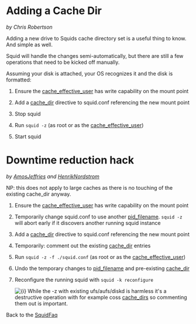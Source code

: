 # Adding a Cache Dir

*by Chris Robertson*

Adding a new drive to Squids cache directory set is a useful thing to
know. And simple as well.

Squid will handle the changes semi-automatically, but there are still a
few operations that need to be kicked off manually.

Assuming your disk is attached, your OS recognizes it and the disk is
formatted:

1.  Ensure the
    [cache\_effective\_user](http://www.squid-cache.org/Doc/config/cache_effective_user#)
    has write capability on the mount point

2.  Add a [cache\_dir](http://www.squid-cache.org/Doc/config/cache_dir#)
    directive to squid.conf referencing the new mount point

3.  Stop squid

4.  Run `squid -z` (as root or as the
    [cache\_effective\_user](http://www.squid-cache.org/Doc/config/cache_effective_user#))

5.  Start squid

# Downtime reduction hack

*by
[AmosJeffries](/AmosJeffries#)
and
[HenrikNordstrom](/HenrikNordstrom#)*

NP: this does not apply to large caches as there is no touching of the
existing cache\_dir anyway.

1.  Ensure the
    [cache\_effective\_user](http://www.squid-cache.org/Doc/config/cache_effective_user#)
    has write capability on the mount point

2.  Temporarily change squid.conf to use another
    [pid\_filename](http://www.squid-cache.org/Doc/config/pid_filename#).
    `squid -z` will abort early if it discovers another running squid
    instance

3.  Add a [cache\_dir](http://www.squid-cache.org/Doc/config/cache_dir#)
    directive to squid.conf referencing the new mount point

4.  Temporarily: comment out the existing
    [cache\_dir](http://www.squid-cache.org/Doc/config/cache_dir#)
    entries

5.  Run `squid -z -f ./squid.conf` (as root or as the
    [cache\_effective\_user](http://www.squid-cache.org/Doc/config/cache_effective_user#))

6.  Undo the temporary changes to
    [pid\_filename](http://www.squid-cache.org/Doc/config/pid_filename#)
    and pre-existing
    [cache\_dir](http://www.squid-cache.org/Doc/config/cache_dir#)

7.  Reconfigure the running squid with `squid -k reconfigure`
    
    ![{i}](https://wiki.squid-cache.org/wiki/squidtheme/img/icon-info.png)
    While the -z with existing ufs/aufs/diskd is harmless it's a
    destructive operation with for example coss
    [cache\_dirs](http://www.squid-cache.org/Doc/config/cache_dirs#) so
    commenting them out is important.

Back to the
[SquidFaq](/SquidFaq#)
